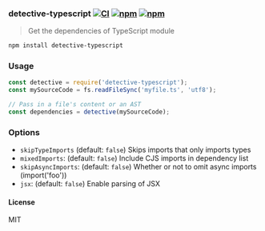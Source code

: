 ### detective-typescript [![CI](https://github.com/pahen/detective-typescript/actions/workflows/ci.yml/badge.svg)](https://github.com/pahen/detective-typescript/actions/workflows/ci.yml) [![npm](http://img.shields.io/npm/v/detective-typescript.svg)](https://npmjs.org/package/detective-typescript) [![npm](http://img.shields.io/npm/dm/detective-typescript.svg)](https://npmjs.org/package/detective-typescript)

> Get the dependencies of TypeScript module

```sh
npm install detective-typescript
```

### Usage

```js
const detective = require('detective-typescript');
const mySourceCode = fs.readFileSync('myfile.ts', 'utf8');

// Pass in a file's content or an AST
const dependencies = detective(mySourceCode);
```

### Options

- `skipTypeImports` (default: `false`) Skips imports that only imports types
- `mixedImports`: (default: `false`) Include CJS imports in dependency list
- `skipAsyncImports`: (default: `false`) Whether or not to omit async imports (import('foo'))
- `jsx`: (default: `false`) Enable parsing of JSX

#### License

MIT
